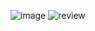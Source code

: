 ![image](https://github.com/alpermelkeli/RegisterScreenTextField/assets/108495629/92292d47-9e93-4214-b8e3-9f8dc6f8bbe7)
![review](https://github.com/alpermelkeli/RegisterScreenTextField/assets/108495629/eb2141db-be98-452e-9125-99ca227bbe76)
